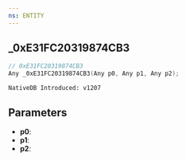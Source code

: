 ```yaml
---
ns: ENTITY
---
```

## _0xE31FC20319874CB3

```c
// 0xE31FC20319874CB3
Any _0xE31FC20319874CB3(Any p0, Any p1, Any p2);
```

```
NativeDB Introduced: v1207
```

## Parameters
* **p0**:
* **p1**:
* **p2**:
